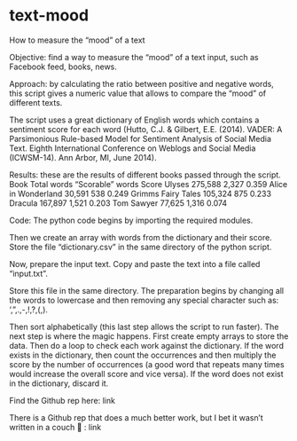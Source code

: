 # text-mood
How to measure the “mood” of a text

Objective: find a way to measure the “mood” of a text input, such as Facebook feed, books, news.

Approach: by calculating the ratio between positive and negative words, this script gives a numeric value that allows to compare the “mood” of different texts.

The script uses a great dictionary of English words which contains a sentiment score for each word (Hutto, C.J. & Gilbert, E.E. (2014). VADER: A Parsimonious Rule-based Model for Sentiment Analysis of Social Media Text. Eighth International Conference on Weblogs and Social Media (ICWSM-14). Ann Arbor, MI, June 2014).

Results: these are the results of different books passed through the script.
Book 	Total words 	“Scorable” words 	Score
Ulyses 	275,588 	2,327 	0.359
Alice in Wonderland 	30,591 	538 	0.249
Grimms Fairy Tales 	105,324 	875 	0.233
Dracula 	167,897 	1,521 	0.203
Tom Sawyer 	77,625 	1,316 	0.074

Code:
The python code begins by importing the required modules.

Then we create an array with words from the dictionary and their score. Store the file “dictionary.csv” in the same directory of the python script.

Now, prepare the input text. Copy and paste the text into a file called “input.txt”.

Store this file in the same directory. The preparation begins by changing all the words to lowercase and then removing any special character such as: ‘,”,.,-,!,?,(,).

Then sort alphabetically (this last step allows the script to run faster).
The next step is where the magic happens. First create empty arrays to store the data. Then do a loop to check each work against the dictionary. If the word exists in the dictionary, then count the occurrences and then multiply the score by the number of occurrences (a good word that repeats many times would increase the overall score and vice versa). If the word does not exist in the dictionary, discard it.

Find the Github rep here: link

There is a Github rep that does a much better work, but I bet it wasn’t written in a couch 🙂 : link
